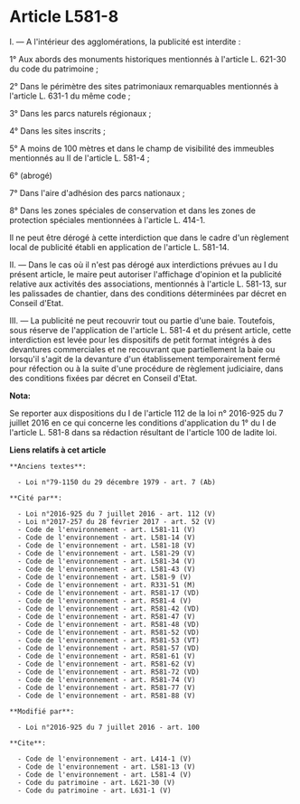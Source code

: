 # Article L581-8

I. ― A l'intérieur des agglomérations, la publicité est interdite : 

1° Aux abords des monuments historiques mentionnés à l'article L. 621-30 du code du patrimoine ; 

2° Dans le périmètre des sites patrimoniaux remarquables mentionnés à l'article L. 631-1 du même code ; 

3° Dans les parcs naturels régionaux ; 

4° Dans les sites inscrits ; 

5° A moins de 100 mètres et dans le champ de visibilité des immeubles mentionnés au II de l'article L. 581-4 ; 

6° (abrogé) 

7° Dans l'aire d'adhésion des parcs nationaux ; 

8° Dans les zones spéciales de conservation et dans les zones de protection spéciales mentionnées à l'article L. 414-1. 

Il ne peut être dérogé à cette interdiction que dans le cadre d'un règlement local de publicité établi en application de
l'article L. 581-14. 

II. ― Dans le cas où il n'est pas dérogé aux interdictions prévues au I du présent article, le maire peut autoriser
l'affichage d'opinion et la publicité relative aux activités des associations, mentionnés à l'article L. 581-13, sur les
palissades de chantier, dans des conditions déterminées par décret en Conseil d'Etat. 

III. ― La publicité ne peut recouvrir tout ou partie d'une baie. Toutefois, sous réserve de l'application de l'article L.
581-4 et du présent article, cette interdiction est levée pour les dispositifs de petit format intégrés à des devantures
commerciales et ne recouvrant que partiellement la baie ou lorsqu'il s'agit de la devanture d'un établissement temporairement
fermé pour réfection ou à la suite d'une procédure de règlement judiciaire, dans des conditions fixées par décret en Conseil
d'Etat.

**Nota:**

Se reporter aux dispositions du I de l'article 112 de la loi n° 2016-925 du 7 juillet 2016 en ce qui concerne les conditions
d'application du 1° du I de l'article L. 581-8 dans sa rédaction résultant de l'article 100 de ladite loi.

**Liens relatifs à cet article**

	**Anciens textes**:

	  - Loi n°79-1150 du 29 décembre 1979 - art. 7 (Ab)

	**Cité par**:

	  - Loi n°2016-925 du 7 juillet 2016 - art. 112 (V)
	  - Loi n°2017-257 du 28 février 2017 - art. 52 (V)
	  - Code de l'environnement - art. L581-11 (V)
	  - Code de l'environnement - art. L581-14 (V)
	  - Code de l'environnement - art. L581-18 (V)
	  - Code de l'environnement - art. L581-29 (V)
	  - Code de l'environnement - art. L581-34 (V)
	  - Code de l'environnement - art. L581-43 (V)
	  - Code de l'environnement - art. L581-9 (V)
	  - Code de l'environnement - art. R331-51 (M)
	  - Code de l'environnement - art. R581-17 (VD)
	  - Code de l'environnement - art. R581-4 (V)
	  - Code de l'environnement - art. R581-42 (VD)
	  - Code de l'environnement - art. R581-47 (V)
	  - Code de l'environnement - art. R581-48 (VD)
	  - Code de l'environnement - art. R581-52 (VD)
	  - Code de l'environnement - art. R581-53 (VT)
	  - Code de l'environnement - art. R581-57 (VD)
	  - Code de l'environnement - art. R581-61 (V)
	  - Code de l'environnement - art. R581-62 (V)
	  - Code de l'environnement - art. R581-72 (VD)
	  - Code de l'environnement - art. R581-74 (V)
	  - Code de l'environnement - art. R581-77 (V)
	  - Code de l'environnement - art. R581-88 (V)

	**Modifié par**:

	  - Loi n°2016-925 du 7 juillet 2016 - art. 100

	**Cite**:

	  - Code de l'environnement - art. L414-1 (V)
	  - Code de l'environnement - art. L581-13 (V)
	  - Code de l'environnement - art. L581-4 (V)
	  - Code du patrimoine - art. L621-30 (V)
	  - Code du patrimoine - art. L631-1 (V)
